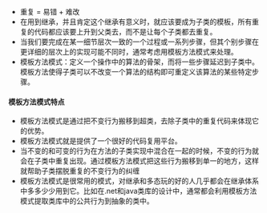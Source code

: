 + 重复 = 易错 + 难改
+ 在用到继承，并且肯定这个继承有意义时，就应该要成为子类的模板，所有重复的代码都应该要上升到父类去，而不是让每个子类都去重复。
+ 当我们要完成在某一细节层次一致的一个过程或一系列步骤，但其个别步骤在更详细的层次上的实现可能不同时，通常考虑用模板方法模式来处理。
+ 模板方法模式：定义一个操作中的算法的骨架，而将一些步骤延迟到子类中。模板方法使得子类可以不改变一个算法的结构即可重定义该算法的某些特定步骤。

#### 模板方法模式特点
+ 模板方法模式是通过把不变行为搬移到超类，去除子类中的重复代码来体现它的优势。
+ 模板方法模式就是提供了一个很好的代码复用平台。
+ 当不变的和可变的行为在方法的子类实现中混合在一起的时候，不变的行为就会在子类中重复出现。通过模板方法模式把这些行为搬移到单一的地方，这样就帮助子类摆脱重复的不变行为的纠缠
+ 模板方法模式是很常用的模式，对继承和多态玩的好的人几乎都会在继承体系中多多少少用到它。比如在.net和java类库的设计中，通常都会利用模板方法模式提取类库中的公共行为到抽象的类中。
